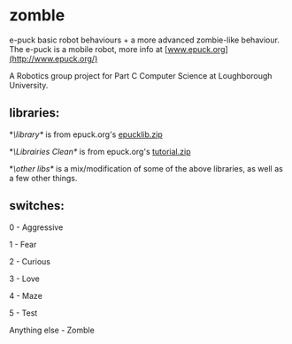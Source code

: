 zomble
======

e-puck basic robot behaviours + a more advanced zombie-like behaviour.
The e-puck is a mobile robot, more info at [www.epuck.org](http://www.epuck.org/)

A Robotics group project for Part C Computer Science at Loughborough University.

libraries:
----------

**\library\**  is from epuck.org's [epucklib.zip](http://www.e-puck.org/index.php?option=com_phocadownload&view=file&id=43:epuck-library-compiled&Itemid=38)

**\Librairies Clean\**  is from epuck.org's  [tutorial.zip](http://www.e-puck.org/index.php?option=com_phocadownload&view=category&download=17:tutorial&id=5:tutorials&Itemid=38)

**\other libs\**  is a mix/modification of some of the above libraries, as well as a few other things.

switches:
---------

0 - Aggressive

1 - Fear

2 - Curious

3 - Love

4 - Maze

5 - Test

Anything else - Zomble
